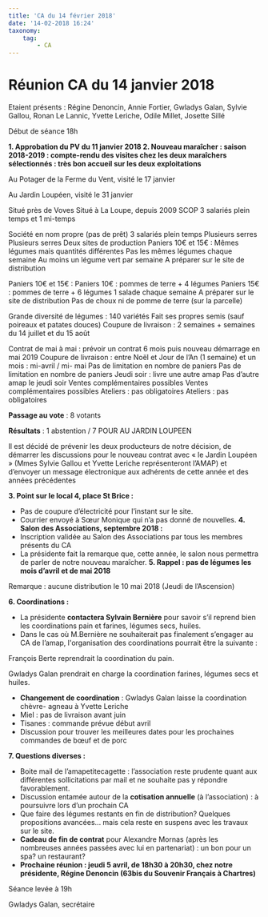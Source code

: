 ```yaml
---
title: 'CA du 14 février 2018'
date: '14-02-2018 16:24'
taxonomy:
    tag:
        - CA
---
```


# Réunion CA du 14 janvier 2018

Etaient présents : Régine Denoncin, Annie Fortier, Gwladys Galan, Sylvie Gallou, Ronan Le
Lannic, Yvette Leriche, Odile Millet, Josette Sillé

Début de séance 18h

**1. Approbation du PV du 11 janvier 2018
2. Nouveau maraîcher : saison 2018-2019 : compte-rendu des visites chez les
deux maraîchers sélectionnés : très bon accueil sur les deux exploitations**


Au Potager de la Ferme du Vent, visité le 17
janvier


Au Jardin Loupéen, visité le 31 janvier


Situé près de Voves Situé à La Loupe, depuis 2009
SCOP
3 salariés plein temps et 1 mi-temps


Société en nom propre (pas de prêt)
3 salariés plein temps
Plusieurs serres Plusieurs serres
Deux sites de production
Paniers 10€ et 15€ :
Mêmes légumes mais quantités différentes
Pas les mêmes légumes chaque semaine
Au moins un légume vert par semaine
A préparer sur le site de distribution

Paniers 10€ et 15€ :
Paniers 10€ : pommes de terre + 4 légumes
Paniers 15€ : pommes de terre + 6 légumes
1 salade chaque semaine
A préparer sur le site de distribution
Pas de choux ni de pomme de terre (sur la
parcelle)

Grande diversité de légumes : 140 variétés
Fait ses propres semis (sauf poireaux et
patates douces)
Coupure de livraison : 2 semaines +
semaines du 14 juillet et du 15 août

Contrat de mai à mai : prévoir un contrat 6
mois puis nouveau démarrage en mai 2019
Coupure de livraison : entre Noël et Jour de
l’An (1 semaine) et un mois : mi-avril / mi-
mai
Pas de limitation en nombre de paniers Pas de limitation en nombre de paniers
Jeudi soir : livre une autre amap Pas d’autre amap le jeudi soir
Ventes complémentaires possibles Ventes complémentaires possibles
Ateliers : pas obligatoires Ateliers : pas obligatoires


**Passage au vote** : 8 votants

**Résultats** : 1 abstention / 7 POUR AU JARDIN LOUPEEN

Il est décidé de prévenir les deux producteurs de notre décision, de démarrer les discussions
pour le nouveau contrat avec « le Jardin Loupéen » (Mmes Sylvie Gallou et Yvette Leriche
représenteront l’AMAP) et d’envoyer un message électronique aux adhérents de cette
année et des années précédentes

**3. Point sur le local 4, place St Brice :**
- Pas de coupure d’électricité pour l’instant sur le site.
- Courrier envoyé à Sœur Monique qui n’a pas donné de nouvelles.
**4. Salon des Associations, septembre 2018 :**
- Inscription validée au Salon des Associations par tous les membres présents
du CA
- La présidente fait la remarque que, cette année, le salon nous permettra de
parler de notre nouveau maraîcher.
**5. Rappel : pas de légumes les mois d’avril et de mai 2018**


Remarque : aucune distribution le 10 mai 2018 (Jeudi de l’Ascension)

**6. Coordinations :**
- La présidente **contactera Sylvain Bernière** pour savoir s’il reprend bien les
coordinations pain et farines, légumes secs, huiles.
- Dans le cas où M.Bernière ne souhaiterait pas finalement s’engager au CA de
l’amap, l'organisation des coordinations pourrait être la suivante :


François Berte reprendrait la coordination du pain.

Gwladys Galan prendrait en charge la coordination farines, légumes secs et huiles.

- **Changement de coordination** : Gwladys Galan laisse la coordination chèvre-
    agneau à Yvette Leriche
- Miel : pas de livraison avant juin
- Tisanes : commande prévue début avril
- Discussion pour trouver les meilleures dates pour les prochaines commandes
    de bœuf et de porc


**7. Questions diverses :**
- Boite mail de l’amapetitecagette : l’association reste prudente quant aux
différentes sollicitations par mail et ne souhaite pas y répondre
favorablement.
- Discussion entamée autour de la **cotisation annuelle** (à l’association) : à
poursuivre lors d’un prochain CA
- Que faire des légumes restants en fin de distribution? Quelques propositions
avancées... mais cela reste en suspens avec les travaux sur le site.
- **Cadeau de fin de contrat** pour Alexandre Mornas (après les nombreuses
années passées avec lui en partenariat) : un bon pour un spa? un restaurant?
- **Prochaine réunion : jeudi 5 avril, de 18h30 à 20h30, chez notre présidente,
Régine Denoncin (63bis du Souvenir Français à Chartres)**

Séance levée à 19h


Gwladys Galan, secrétaire


